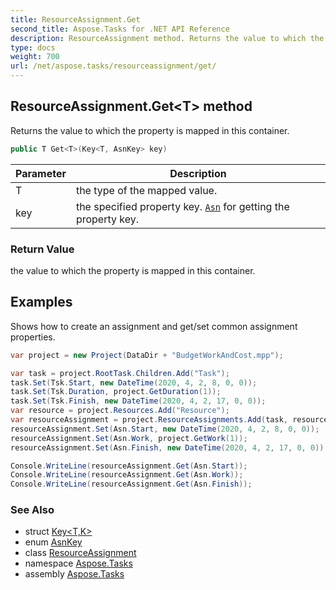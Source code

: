```yaml
---
title: ResourceAssignment.Get
second_title: Aspose.Tasks for .NET API Reference
description: ResourceAssignment method. Returns the value to which the property is mapped in this container
type: docs
weight: 700
url: /net/aspose.tasks/resourceassignment/get/
---
```

## ResourceAssignment.Get&lt;T&gt; method

Returns the value to which the property is mapped in this container.

```csharp
public T Get<T>(Key<T, AsnKey> key)
```

| Parameter | Description |
| --- | --- |
| T | the type of the mapped value. |
| key | the specified property key. [`Asn`](../../asn/) for getting the property key. |

### Return Value

the value to which the property is mapped in this container.

## Examples

Shows how to create an assignment and get/set common assignment properties.

```csharp
var project = new Project(DataDir + "BudgetWorkAndCost.mpp");

var task = project.RootTask.Children.Add("Task");
task.Set(Tsk.Start, new DateTime(2020, 4, 2, 8, 0, 0));
task.Set(Tsk.Duration, project.GetDuration(1));
task.Set(Tsk.Finish, new DateTime(2020, 4, 2, 17, 0, 0));
var resource = project.Resources.Add("Resource");
var resourceAssignment = project.ResourceAssignments.Add(task, resource);
resourceAssignment.Set(Asn.Start, new DateTime(2020, 4, 2, 8, 0, 0));
resourceAssignment.Set(Asn.Work, project.GetWork(1));
resourceAssignment.Set(Asn.Finish, new DateTime(2020, 4, 2, 17, 0, 0));

Console.WriteLine(resourceAssignment.Get(Asn.Start));
Console.WriteLine(resourceAssignment.Get(Asn.Work));
Console.WriteLine(resourceAssignment.Get(Asn.Finish));
```

### See Also

* struct [Key&lt;T,K&gt;](../../key-2/)
* enum [AsnKey](../../asnkey/)
* class [ResourceAssignment](../)
* namespace [Aspose.Tasks](../../resourceassignment/)
* assembly [Aspose.Tasks](../../../)


